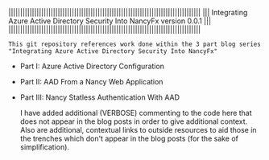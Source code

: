 ||||||||||||||||||||||||||||||||||||||||||||||||||||||||||||||||||||||||||||||||||
||| Integrating Azure Active Directory Security Into NancyFx     version 0.0.1 |||
||||||||||||||||||||||||||||||||||||||||||||||||||||||||||||||||||||||||||||||||||

	This git repository references work done within the 3 part blog series "Integrating Azure Active Directory Security Into NancyFx"

* Part I: Azure Active Directory Configuration
* Part II: AAD From a Nancy Web Application
* Part III: Nancy Statless Authentication With AAD

	I have added additional (VERBOSE) commenting to the code here that does not appear in the blog posts in order to give additional context.
Also are additional, contextual links to outside resources to aid those in the trenches which don't appear in the blog posts (for the sake of simplification).
